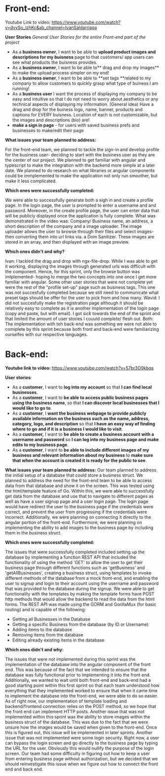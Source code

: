 # Front-end:

Youtube Link to video: https://www.youtube.com/watch?v=dvvSo_izhKc&ab_channel=IvanSaldarriaga

**User Stories**
_General User Stories for the entire Front-end part of the project_
- As a **business owner**, I want to be able to **upload product images and descriptions for my buisness** page to that customers/ app users can see what products the buisness provides.
- As a **business owner**, I want to be able to** drag and drop my images** to make the upload process simpler on my end!
- As a **business owner**, I want to be able to **set tags **related to my company to allow customers to quickly grasp what type of buiness I am running!
- As a **business user** I want the process of displaying my company to be easy and intuitive so that I do not need to worry about aesthetics or any technical aspects of displaying my information.
(General idea) Have a drag and drop for the buiness logo, name, banner, products and captions for EVERY buisness. Location of each is not customizable, but the images and descriptions (bio) are!
- **make a sign in page** - for users with saved business prefs and businesses to make/edit their page

**What issues your team planned to address:**

For the front-end team, we planned to tackle the sign-in and develop profile for the business user- deciding to start with the business user as they are the center of our project. We planned to get familiar with angular and typescript to make the integration with the backend more simple at a later date. We planned to do research on what libraries or angular components could be immplemented to make the application not only run smoother, but make it less complicated.

**Which ones were successfully completed:**

We were able to successfully generate both a sigh in and create a profile page. In the login page, the user is prompted to enter a username and and password. Moreover, in the create profile page, the user can enter data that will be publicly displayed once the application is fully complete. What was demonstrated in the video was: Company/ Business name, an address, a short description of the company and a image uploader. The image uploader allows the user to browse through their files and select images- then converting them into url links via. a Dom Sanitizer. These images are stored in an array, and then displayed with an image preview. 

**Which ones didn't and why?**

Ivan: I tackled the drag and drop with ngx-file-drop. While I was able to get it working, displaying the images through generated urls was difficult with the component. Hence, for this sprint, only the browse button was imlplemented- hoping to merge the two concepts into one once I get more familiar with angular. Some other user stories that were not complete yet were the rest of the "profile set-up" page such as business tags. This one was not succesfully completed because we still need to communicate what preset tags should be offer for the user to pick from and how many.
Wavid: I did not succesfully make the registration page although it should be relatively easy to complete as it is another implementation of the login page (copy and paste, but with email). I got sick towards the end of the sprint and that limited the amount of user stories I couuld complete/ flesh out.
Both: The implementation with teh back-end was something we were not able to comlplete by this sprint because both front and back-end were familiarizing ourselfes with our respective languages.




# Back-end:

**Youtube link to video:** https://www.youtube.com/watch?v=57br3O9kbqs

**User stories**:
- As a **customer**, I want to **log into my account** so that **I can find local businesses**.
- As a **customer**, I want to **be able to access public business pages using the business name**, so that **I can discover local businesses that I would  like to go to**.
- As a **customer**, I **want the business webpage to provide publicly available information on the business such as the name, address, category, logo, and  description** so that **I have an easy way of finding where to go and if it is a business I would like to visit**.
- As a **customer,** I want to **be able to create a business account with a username and password** so **I can log into my business page and make edits to my business page**.
- As a **customer**, I want to **be able to include different images of my business and relevant information about my business** to **make sure that when   the account is created it is ready for the public to see**.


**What issues your team planned to address:**
Our team planned to address the initial setup of a database that could store a business struct. We planned to address the need for the front-end team to be able to access data from that database and show it on the screen. This was tested using the html/template feature of Go. Within this, we were able to successfully get data from the database and use that to navigate to different pages as well as have a user signup page and a user login page. The login page would have redirect the user to the business page if the credentials were correct, and prevent the user from progressing if the credentials were incorrect. Additionally, we were planning on connecting it directly to the angular portion of the front-end. Furthermore, we were planning on implementing the ability to add images to the business page by including them in the business struct.

**Which ones were successfully completed:**

The issues that were successfully completed included setting up the database by implementing a function REST API that included the functionality of using the method 'GET' to allow the user to get their business page through different functions such as 'getBusiness' and 'getAllBusinesses', creating a business struct, using templates to invoke different methods of the database from a mock front-end, and enabling the user to signup and login to their account using the username and password that was provided to the database during the signup. We were able to get functionality with the templates by making the template forms have POST http methods that would allow the backend to read the data from the html forms.  The REST API was made using the GORM and GorillaMux (for basic routing) and is capable of the following: 
* Getting all Businesses in the Database
* Getting a specific Business from the database (by ID or Username) 
* Adding items to the database
* Removing items from the database
* Editing already existing items in the database


**Which ones didn't and why:**

The issues that were not implemented during this sprint was the implementation of the database into the angular component of the front end. This was because of the fact that we intended to ensure that the database was fully functional prior to implementing it into the front end. Additionally, we wanted to wait until both front-end and back-end had a good starting point within this first sprint so that each team understood how everything that they implemented worked to ensure that when it came time to implement the database into the front-end, we were able to do so easier. As of right now, our implementation of template loading and backend/frontend connection relies on the POST method, so we hope that the front end can implement HTTP posts. Another issue that was not implemented within this sprint was the ability to store images within the business struct of the database. This was due to the fact that we were unsure how the images would be saved when given to the front-end. Once this is figured out, this issue will be implemented in later sprints. Another issue that was not implemented were some login security. Right now, a user can bypass the login screen and go directly to the business page by typing the URL for the user. Obviously this would nullify the purpose of the login screen. Our team had some difficulty in figuring out how to keep a user from entering business page without authorization, but we decided that we should reinvestigate this issue when we figure out how to connect the front end and back end. 
